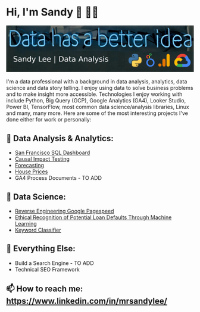 # Hi, I'm Sandy 👋 👨‍💻

<img src="https://raw.githubusercontent.com/sandy-lee/sandy-lee/master/portfolio_banner.png" alt="lorum impsum">

I'm a data professional with a background in data analysis, analytics, data science and data story telling. I enjoy using data to solve business problems and to make insight more accessible.  Technologies I enjoy working with include Python, Big Query (GCP), Google Analytics (GA4), Looker Studio, Power BI, TensorFlow, most common data science/analysis libraries, Linux and many, many more. Here are some of the most interesting projects I've done either for work or personally: 

## 🔭 Data Analysis & Analytics:
- [San Francisco SQL Dashboard](https://github.com/sandy-lee/San-Francisco-Bike-SQL-Dashboard)
- [Causal Impact Testing](https://github.com/sandy-lee/Causal-Impact)
- [Forecasting](https://github.com/sandy-lee/forecasting)
- [House Prices](https://github.com/sandy-lee/house_prices/tree/master)
- GA4 Process Documents - TO ADD
## 🔬 Data Science:
- [Reverse Engineering Google Pagespeed](https://github.com/sandy-lee/Reverse-Engineering-Google-Pagespeed)
- [Ethical Recognition of Potential Loan Defaults Through Machine Learning](https://github.com/sandy-lee/Ethical-recognition-of-potential-loan-defaults-through-machine-learning)
- [Keyword Classifier](https://github.com/sandy-lee/keyword_classifier)

## 💾 Everything Else:
- Build a Search Engine - TO ADD
- Technical SEO Framework

## 📫 How to reach me: https://www.linkedin.com/in/mrsandylee/




